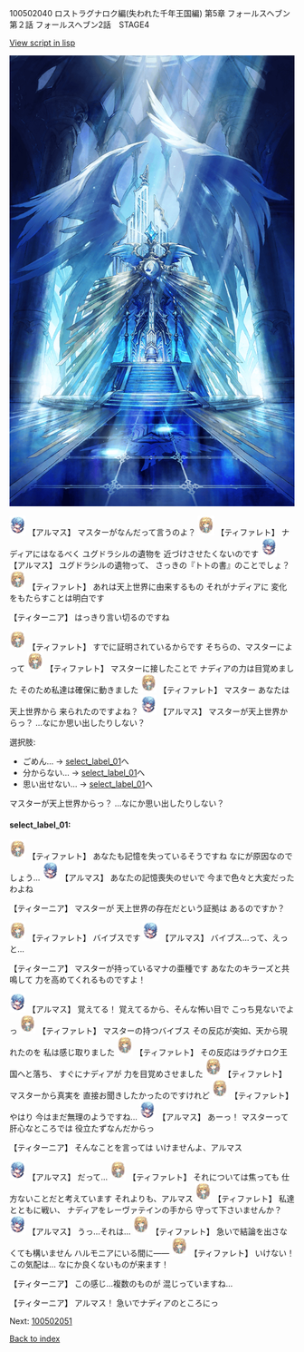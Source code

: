 100502040 ロストラグナロク編(失われた千年王国編) 第5章 フォールスヘブン 第２話 フォールスヘブン2話　STAGE4

[View script in lisp](../scripts/100502040.txt)

![400_angel_pope_room.png](../images/backgrounds/400_angel_pope_room.png)

<img src="../images/units/3103811.png" alt="3103811.png" height="34"/>
【アルマス】
マスターがなんだって言うのよ？

<img src="../images/units/3503211.png" alt="3503211.png" height="34"/>
【ティファレト】
ナディアにはなるべく
ユグドラシルの遺物を
近づけさせたくないのです

<img src="../images/units/3103811.png" alt="3103811.png" height="34"/>
【アルマス】
ユグドラシルの遺物って、
さっきの『トトの書』のことでしょ？

<img src="../images/units/3503211.png" alt="3503211.png" height="34"/>
【ティファレト】
あれは天上世界に由来するもの
それがナディアに
変化をもたらすことは明白です

【ティターニア】
はっきり言い切るのですね

<img src="../images/units/3503211.png" alt="3503211.png" height="34"/>
【ティファレト】
すでに証明されているからです
そちらの、マスターによって

<img src="../images/units/3503211.png" alt="3503211.png" height="34"/>
【ティファレト】
マスターに接したことで
ナディアの力は目覚めました
そのため私達は確保に動きました

<img src="../images/units/3503211.png" alt="3503211.png" height="34"/>
【ティファレト】
マスター
あなたは天上世界から
来られたのですよね？

<img src="../images/units/3103811.png" alt="3103811.png" height="34"/>
【アルマス】
マスターが天上世界からっ？
…なにか思い出したりしない？

選択肢:
- ごめん… → [select_label_01](#select_label_01)へ
- 分からない… → [select_label_01](#select_label_01)へ
- 思い出せない… → [select_label_01](#select_label_01)へ

マスターが天上世界からっ？
…なにか思い出したりしない？

#### select_label_01:

<img src="../images/units/3503211.png" alt="3503211.png" height="34"/>
【ティファレト】
あなたも記憶を失っているそうですね
なにが原因なのでしょう…

<img src="../images/units/3103811.png" alt="3103811.png" height="34"/>
【アルマス】
あなたの記憶喪失のせいで
今まで色々と大変だったわよね

【ティターニア】
マスターが
天上世界の存在だという証拠は
あるのですか？

<img src="../images/units/3503211.png" alt="3503211.png" height="34"/>
【ティファレト】
バイブスです

<img src="../images/units/3103811.png" alt="3103811.png" height="34"/>
【アルマス】
バイブス…って、えっと…

【ティターニア】
マスターが持っているマナの亜種です
あなたのキラーズと共鳴して
力を高めてくれるものですよ！

<img src="../images/units/3103811.png" alt="3103811.png" height="34"/>
【アルマス】
覚えてる！
覚えてるから、そんな怖い目で
こっち見ないでよっ

<img src="../images/units/3503211.png" alt="3503211.png" height="34"/>
【ティファレト】
マスターの持つバイブス
その反応が突如、天から現れたのを
私は感じ取りました

<img src="../images/units/3503211.png" alt="3503211.png" height="34"/>
【ティファレト】
その反応はラグナロク王国へと落ち、
すぐにナディアが
力を目覚めさせました

<img src="../images/units/3503211.png" alt="3503211.png" height="34"/>
【ティファレト】
マスターから真実を
直接お聞きしたかったのですけれど

<img src="../images/units/3503211.png" alt="3503211.png" height="34"/>
【ティファレト】
やはり
今はまだ無理のようですね…

<img src="../images/units/3103811.png" alt="3103811.png" height="34"/>
【アルマス】
あーっ！
マスターって肝心なところでは
役立たずなんだからっ

【ティターニア】
そんなことを言っては
いけませんよ、アルマス

<img src="../images/units/3103811.png" alt="3103811.png" height="34"/>
【アルマス】
だって…

<img src="../images/units/3503211.png" alt="3503211.png" height="34"/>
【ティファレト】
それについては焦っても
仕方ないことだと考えています
それよりも、アルマス

<img src="../images/units/3503211.png" alt="3503211.png" height="34"/>
【ティファレト】
私達とともに戦い、
ナディアをレーヴァテインの手から
守って下さいませんか？

<img src="../images/units/3103811.png" alt="3103811.png" height="34"/>
【アルマス】
うっ…それは…

<img src="../images/units/3503211.png" alt="3503211.png" height="34"/>
【ティファレト】
急いで結論を出さなくても構いません
ハルモニアにいる間に――

<img src="../images/units/3503211.png" alt="3503211.png" height="34"/>
【ティファレト】
いけない！
この気配は…
なにか良くないものが来ます！

【ティターニア】
この感じ…複数のものが
混じっていますね…

【ティターニア】
アルマス！
急いでナディアのところにっ

Next: [100502051](100502051.md)

[Back to index](index.md)
